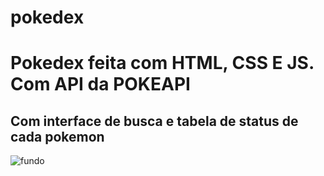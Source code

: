 # pokedex
<h1>Pokedex feita com HTML, CSS E JS. Com API da POKEAPI </h1>
<h2>Com interface de busca e tabela de status de cada pokemon</h2>
<img src="Imagens/Preview-pokemon.gif" alt="fundo" class="img">
